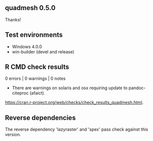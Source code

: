 ## quadmesh 0.5.0


Thanks!

## Test environments

* Windows 4.0.0
* win-builder (devel and release)

## R CMD check results

0 errors | 0 warnings | 0 notes

* There are warnings on solaris and osx requiring update to pandoc-citeproc (afaict). 

https://cran.r-project.org/web/checks/check_results_quadmesh.html. 


## Reverse dependencies

The reverse dependency 'lazyraster' and 'spex' pass check against this version. 

